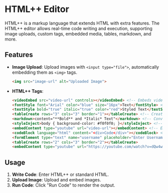 # HTML++ Editor

HTML++ is a markup language that extends HTML with extra features. The HTML++ editor allows real-time code writing and execution, supporting image uploads, custom tags, embedded media, tables, markdown, and more.

## Features

- **Image Upload**: Upload images with `<input type="file">`, automatically embedding them as `<img>` tags.
    ```html
    <img src="image-url" alt="Uploaded Image">
    ```

- **HTML++ Tags**:
    ```html
    <videoEmbed src="video-url" controls></videoEmbed> <!-- Embeds videos -->
    <fontStyle font="Arial" color="blue" size="16px">Text</fontStyle> <!-- Applies font styles -->
    <textStyle bold="true" italic="true" color="red">Styled Text</textStyle> <!-- Text styling -->
    <tableCreate rows="3" cols="3" border="1"></tableCreate> <!-- Creates tables -->
    <markdown>content="**Bold** and *Italic* Text"</markdown> <!-- Converts markdown -->
    <styleInject>body { background-color: #f0f0f0; }</styleInject> <!-- Injects CSS -->
    <embedContent type="youtube" url="video-url"></embedContent> <!-- Embeds external content -->
    <codeBlock language="html" content="<div>Code</div>"></codeBlock> <!-- Code syntax highlighting -->
    <formElement type="text" name="username" placeholder="Enter Username"></formElement> <!-- Form elements -->
    <tableCreate rows="2" cols="3" border="2"></tableCreate>
    <embedContent type="youtube" url="https://youtube.com/watch?v=dQw4w9WgXcQ"></embedContent>
    
    ```

## Usage

1. **Write Code**: Enter HTML++ or standard HTML.
2. **Upload Image**: Upload and embed images.
3. **Run Code**: Click "Run Code" to render the output.
